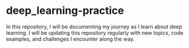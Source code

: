# deep_learning-practice
In this repository, I will be documenting my journey as I learn about deep learning. I will be updating this repository regularly with new topics, code examples, and challenges I encounter along the way.
